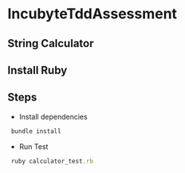 # IncubyteTddAssessment

## String Calculator

## Install Ruby

## Steps
- Install dependencies
```ruby
 bundle install
```

- Run Test
```ruby
 ruby calculator_test.rb
```
